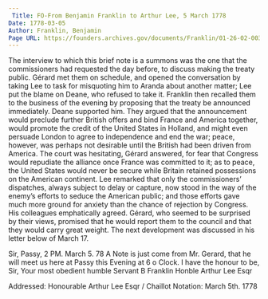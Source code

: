 ```yaml
---
 Title: FO-From Benjamin Franklin to Arthur Lee, 5 March 1778
Date: 1778-03-05
Author: Franklin, Benjamin
Page URL: https://founders.archives.gov/documents/Franklin/01-26-02-0032
---
```


The interview to which this brief note is a summons was the one that the commissioners had requested the day before, to discuss making the treaty public. Gérard met them on schedule, and opened the conversation by taking Lee to task for misquoting him to Aranda about another matter; Lee put the blame on Deane, who refused to take it. Franklin then recalled them to the business of the evening by proposing that the treaty be announced immediately. Deane supported him. They argued that the announcement would preclude further British offers and bind France and America together, would promote the credit of the United States in Holland, and might even persuade London to agree to independence and end the war; peace, however, was perhaps not desirable until the British had been driven from America. The court was hesitating, Gérard answered, for fear that Congress would repudiate the alliance once France was committed to it; as to peace, the United States would never be secure while Britain retained possessions on the American continent. Lee remarked that only the commissioners’ dispatches, always subject to delay or capture, now stood in the way of the enemy’s efforts to seduce the American public; and those efforts gave much more ground for anxiety than the chance of rejection by Congress. His colleagues emphatically agreed. Gérard, who seemed to be surprised by their views, promised that he would report them to the council and that they would carry great weight. The next development was discussed in his letter below of March 17.
 
Sir,
Passy, 2 PM. March 5. 78
A Note is just come from Mr. Gerard, that he will meet us here at Passy this Evening at 6 o Clock. I have the honour to be, Sir, Your most obedient humble Servant
B Franklin
Honble Arthur Lee Esqr
 
Addressed: Honourable Arthur Lee Esqr / Chaillot
Notation: March 5th. 1778

